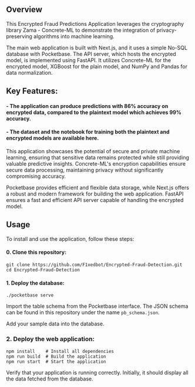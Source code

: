 ## Overview
This Encrypted Fraud Predictions Application leverages the cryptography library Zama - Concrete-ML to demonstrate the integration of privacy-preserving algorithms into machine learning.

The main web application is built with Next.js, and it uses a simple No-SQL database with Pocketbase. The API server, which hosts the encrypted model, is implemented using FastAPI. It utilizes Concrete-ML for the encrypted model, XGBoost for the plain model, and NumPy and Pandas for data normalization.

## Key Features:

#### - The application can produce predictions with 86% accuracy on encrypted data, compared to the plaintext model which achieves 99% accuracy.
#### - The dataset and the notebook for training both the plaintext and encrypted models are available here.

This application showcases the potential of secure and private machine learning, ensuring that sensitive data remains protected while still providing valuable predictive insights. Concrete-ML's encryption capabilities ensure secure data processing, maintaining privacy without significantly compromising accuracy.

Pocketbase provides efficient and flexible data storage, while Next.js offers a robust and modern framework for building the web application. FastAPI ensures a fast and efficient API server capable of handling the encrypted model.

## Usage
To install and use the application, follow these steps:
#### 0. Clone this repository:
```
git clone https://github.com/F1xedbot/Encrypted-Fraud-Detection.git
cd Encrypted-Fraud-Detection
```
#### 1. Deploy the database:
```
./pocketbase serve
```
Import the table schema from the Pocketbase interface. The JSON schema can be found in this repository under the name `pb_schema.json`.

Add your sample data into the database.

### 2. Deploy the web application:

```
npm install    # Install all dependencies
npm run build  # Build the application
npm run start  # Start the application
```
Verify that your application is running correctly. Initially, it should display all the data fetched from the database.